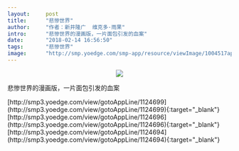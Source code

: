 ```yaml
---
layout:     post
title:      "悲惨世界"
author:     "作者：新井隆广  维克多·雨果"
intro:      "悲惨世界的漫画版，一片面包引发的血案"
date:       "2018-02-14 16:56:50"
tags:       "悲惨世界"
image:      "http://smp.yoedge.com/smp-app/resource/viewImage/1004517appline.png"
---
```

<div style="text-align: center">
<p><img src="http://smp.yoedge.com/smp-app/resource/viewImage/1004517appline.png"/></p>
</div>
<p class="post-meta">
<span>悲惨世界的漫画版，一片面包引发的血案</span>
</p>
[http://smp3.yoedge.com/view/gotoAppLine/1124699](http://smp3.yoedge.com/view/gotoAppLine/1124699){:target="_blank"}
[http://smp3.yoedge.com/view/gotoAppLine/1124696](http://smp3.yoedge.com/view/gotoAppLine/1124696){:target="_blank"}
[http://smp3.yoedge.com/view/gotoAppLine/1124694](http://smp3.yoedge.com/view/gotoAppLine/1124694){:target="_blank"}


